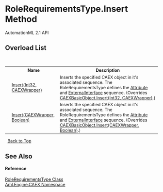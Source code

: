 # RoleRequirementsType.Insert Method 
AutomationML 2.1 API 


## Overload List
&nbsp;<table><tr><th></th><th>Name</th><th>Description</th></tr><tr><td>![Public method](media/pubmethod.gif "Public method")</td><td><a href="M_Aml_Engine_CAEX_RoleRequirementsType_Insert_1">Insert(Int32, CAEXWrapper)</a></td><td>
Inserts the specified CAEX object in it's associated sequence. The RoleRequirementsType defines the <a href="P_Aml_Engine_CAEX_RoleRequirementsType_Attribute">Attribute</a> and <a href="P_Aml_Engine_CAEX_RoleRequirementsType_ExternalInterface">ExternalInterface</a> sequence.
 (Overrides <a href="M_Aml_Engine_CAEX_CAEXBasicObject_Insert_1">CAEXBasicObject.Insert(Int32, CAEXWrapper)</a>.)</td></tr><tr><td>![Public method](media/pubmethod.gif "Public method")</td><td><a href="M_Aml_Engine_CAEX_RoleRequirementsType_Insert">Insert(CAEXWrapper, Boolean)</a></td><td>
Inserts the specified CAEX object in it's associated sequence. The RoleRequirementsType defines the <a href="P_Aml_Engine_CAEX_RoleRequirementsType_Attribute">Attribute</a> and <a href="P_Aml_Engine_CAEX_RoleRequirementsType_ExternalInterface">ExternalInterface</a> sequence.
 (Overrides <a href="M_Aml_Engine_CAEX_CAEXBasicObject_Insert">CAEXBasicObject.Insert(CAEXWrapper, Boolean)</a>.)</td></tr></table>&nbsp;
<a href="#rolerequirementstype.insert-method">Back to Top</a>

## See Also


#### Reference
<a href="T_Aml_Engine_CAEX_RoleRequirementsType">RoleRequirementsType Class</a><br /><a href="N_Aml_Engine_CAEX">Aml.Engine.CAEX Namespace</a><br />
